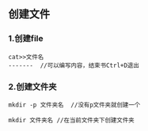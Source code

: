 ## 创建文件

###  1.创建file

~~~linux
cat>>文件名
-------  //可以编写内容，结束书Ctrl+D退出
~~~

###  2.创建文件夹

~~~linux
mkdir -p 文件夹名  //没有p文件夹就创建一个

mkdir 文件夹名 //在当前文件夹下创建文件夹
~~~

